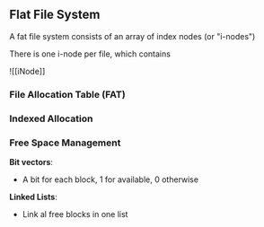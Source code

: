 
## Flat File System

A fat file system consists of an array of index nodes (or "i-nodes")

There is one i-node per file, which contains

![[iNode]]

### File Allocation Table (FAT)

### Indexed Allocation


### Free Space Management

**Bit vectors**:
- A bit for each block, 1 for available, 0 otherwise

**Linked Lists**:
- Link al free blocks in one list